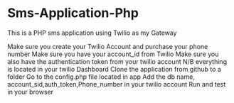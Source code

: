 # Sms-Application-Php
This is a PHP sms application using Twilio as my Gateway

Make sure you create your Twilio Account and purchase your phone number
Make sure you have your account_id from Twilio
Make sure you also have the authentication token from your twilio account
N/B everything is located in your twilio Dashboard
Clone the application from github to a folder
Go to the config.php file located in app
Add the db name, account_sid,auth_token,Phone_number in your twilio account
Run and test in your browser
